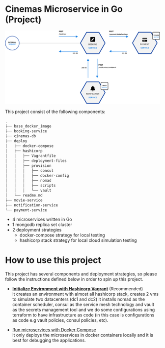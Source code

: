 # Cinemas Microservice in Go (Project)

![](./deploy/images/Group5.png)

This project consist of the following components:

```
.
├── base_docker_image
├── booking-service
├── cinemas-db
├── deploy
│   ├── docker-compose
│   ├── hashicorp
│   │   ├── Vagrantfile
│   │   ├── deployment-files
│   │   ├── provision
│   │   │   ├── consul
│   │   │   ├── docker-config
│   │   │   ├── nomad
│   │   │   ├── scripts
│   │   │   └── vault
│   └── readme.md
├── movie-service
├── notification-service
└── payment-service
```

- 4 microservices written in Go
- 1 mongodb replica set cluster
- 2 deployment strategies
  - docker-compose strategy for local testing
  - hashicorp stack strategy for local cloud simulation testing


# How to use this project

This project has several components and deployment strategies, so please follow the instructions defined below in order to spin up this project.

- **[Initialize Environment with Hashicorp Vagrant](./deploy/hashicorp)** (Recommended)\
it creates an environment with almost all hashicorp stack, creates 2 vms to simulate two datacenters (dc1 and dc2) it installs nomad as the container scheduler, consul as the service mesh technology and vault as the secrets management tool and we do some configurations using terraform to have infrastructure as code (in this case is configurations as code e.g vault policies, consul policies, etc).

- [Run microservices with Docker Compose](./deploy/docker-compose) \
it only deploys the microservices in docker containers locally and it is best for debugging the applications.
